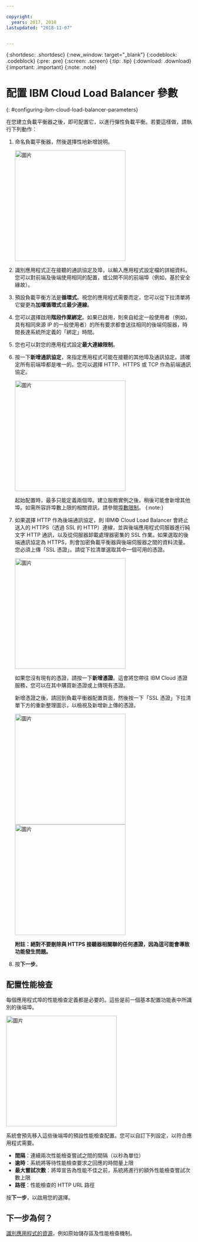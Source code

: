 ```yaml
---

copyright:
  years: 2017, 2018
lastupdated: "2018-11-07"


---
```


{:shortdesc: .shortdesc}
{:new_window: target="_blank"}
{:codeblock: .codeblock}
{:pre: .pre}
{:screen: .screen}
{:tip: .tip}
{:download: .download}
{:important: .important}
{:note: .note}

# 配置 IBM Cloud Load Balancer 參數
{: #configuring-ibm-cloud-load-balancer-parameters}

在您建立負載平衡器之後，即可配置它，以進行彈性負載平衡。若要這樣做，請執行下列動作：

1. 命名負載平衡器，然後選擇性地新增說明。

	<img src="images/lb-config-basic.png" alt="圖片" style="width: 300px;"/>

2. 識別應用程式正在接聽的通訊協定及埠，以輸入應用程式設定檔的詳細資料。您可以對前端及後端使用相同的配置，或公開不同的前端埠（例如，基於安全緣故）。

3. 預設負載平衡方法是**循環式**。視您的應用程式需要而定，您可以從下拉清單將它變更為**加權循環式**或**最少連線**。

4. 您可以選擇啟用**階段作業綁定**。如果已啟用，則來自給定一般使用者（例如，具有相同來源 IP 的一般使用者）的所有要求都會送往相同的後端伺服器，時間長達系統所定義的「綁定」時間。

5. 您也可以對您的應用程式設定**最大連線限制**。

6. 按一下**新增通訊協定**，來指定應用程式可能在接聽的其他埠及通訊協定。請確定所有前端埠都是唯一的。您可以選擇 HTTP、HTTPS 或 TCP 作為前端通訊協定。

	<img src="images/lb-add-protocol.png" alt="圖片" style="width: 300px;"/>

	起始配置時，最多只能定義兩個埠。建立服務實例之後，稍後可能會新增其他埠。如需所容許埠數上限的相關資訊，請參閱[埠數限制](/docs/infrastructure/loadbalancer-service?topic=loadbalancer-service-faqs-for-ibm-cloud-load-balancer#what-s-the-maximum-number-of-virtual-ports-i-can-define-with-my-load-balancer-service-)。
{:note:}

7. 如果選擇 HTTP 作為後端通訊協定，則 IBM© Cloud Load Balancer 會終止送入的 HTTPS（透過 SSL 的 HTTP）連線，並與後端應用程式伺服器進行純文字 HTTP 通訊，以及從伺服器卸載處理器密集的 SSL 作業。如果選取的後端通訊協定為 HTTPS，則會加密負載平衡器與後端伺服器之間的資料流量。您必須上傳「SSL 憑證」。請從下拉清單選取其中一個可用的憑證。  

	<img src="images/lb-ssl-cert.png" alt="圖片" style="width: 300px;"/>

	如果您沒有現有的憑證，請按一下**新增憑證**。這會將您帶往 IBM Cloud 憑證服務，您可以在其中購買新憑證或上傳現有憑證。 
	
	新增憑證之後，請回到負載平衡器配置頁面，然後按一下「SSL 憑證」下拉清單下方的重新整理圖示，以檢視及新增新上傳的憑證。

	<img src="images/order-ssl-cert.png" alt="圖片" style="width: 300px;"/>

	<img src="images/refresh-cert.png" alt="圖片" style="width: 300px;"/>

	**附註：絕對不要刪除與 HTTPS 接聽器相關聯的任何憑證，因為這可能會導致功能發生問題。**

8. 按**下一步**。

## 配置性能檢查
每個應用程式埠的性能檢查定義都是必要的。這些是前一個基本配置功能表中所識別的後端埠。

<img src="images/config-health-check.png" alt="圖片" style="width: 300px;"/>

系統會預先移入這些後端埠的預設性能檢查配置。您可以自訂下列設定，以符合應用程式需要。

* **間隔**：連續兩次性能檢查嘗試之間的間隔（以秒為單位）
* **逾時**：系統將等待性能檢查要求之回應的時間量上限
* **最大嘗試次數**：將埠宣告為性能不佳之前，系統將進行的額外性能檢查嘗試次數上限
* **路徑**：性能檢查的 HTTP URL 路徑     

按**下一步**，以啟用您的選擇。

## 下一步為何？
[識別應用程式的資源](/docs/infrastructure/loadbalancer-service?topic=loadbalancer-service-identifying-your-application-server-resources)，例如原始儲存區及性能檢查機制。
